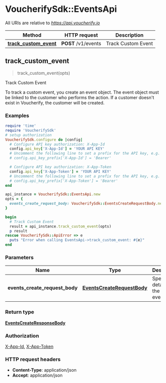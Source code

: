 # VoucherifySdk::EventsApi

All URIs are relative to *https://api.voucherify.io*

| Method | HTTP request | Description |
| ------ | ------------ | ----------- |
| [**track_custom_event**](EventsApi.md#track_custom_event) | **POST** /v1/events | Track Custom Event |


## track_custom_event

> <EventsCreateResponseBody> track_custom_event(opts)

Track Custom Event

To track a custom event, you create an event object.    The event object must be linked to the customer who performs the action. If a customer doesn't exist in Voucherify, the customer will be created.

### Examples

```ruby
require 'time'
require 'VoucherifySdk'
# setup authorization
VoucherifySdk.configure do |config|
  # Configure API key authorization: X-App-Id
  config.api_key['X-App-Id'] = 'YOUR API KEY'
  # Uncomment the following line to set a prefix for the API key, e.g. 'Bearer' (defaults to nil)
  # config.api_key_prefix['X-App-Id'] = 'Bearer'

  # Configure API key authorization: X-App-Token
  config.api_key['X-App-Token'] = 'YOUR API KEY'
  # Uncomment the following line to set a prefix for the API key, e.g. 'Bearer' (defaults to nil)
  # config.api_key_prefix['X-App-Token'] = 'Bearer'
end

api_instance = VoucherifySdk::EventsApi.new
opts = {
  events_create_request_body: VoucherifySdk::EventsCreateRequestBody.new({event: 'event_example', customer: VoucherifySdk::Customer.new}) # EventsCreateRequestBody | Specify the details of the custom event.
}

begin
  # Track Custom Event
  result = api_instance.track_custom_event(opts)
  p result
rescue VoucherifySdk::ApiError => e
  puts "Error when calling EventsApi->track_custom_event: #{e}"
end
```

### Parameters

| Name | Type | Description | Notes |
| ---- | ---- | ----------- | ----- |
| **events_create_request_body** | [**EventsCreateRequestBody**](EventsCreateRequestBody.md) | Specify the details of the custom event. | [optional] |

### Return type

[**EventsCreateResponseBody**](EventsCreateResponseBody.md)

### Authorization

[X-App-Id](../README.md#X-App-Id), [X-App-Token](../README.md#X-App-Token)

### HTTP request headers

- **Content-Type**: application/json
- **Accept**: application/json

